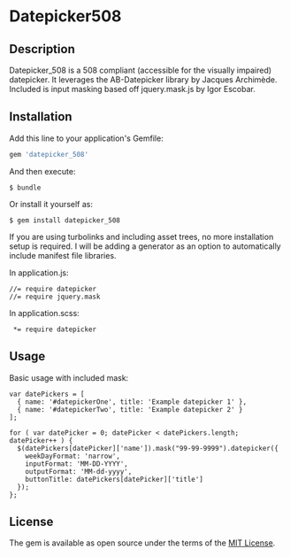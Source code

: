 Datepicker508
====
[gem]: https://rubygems.org/gems/datepicker_508


Description
-----------
Datepicker_508 is a 508 compliant (accessible for the visually impaired) datepicker. It leverages the AB-Datepicker library by Jacques Archimède. Included is input masking based off jquery.mask.js by Igor Escobar.

Installation
------------

Add this line to your application's Gemfile:

```ruby
gem 'datepicker_508'
```

And then execute:

    $ bundle

Or install it yourself as:

    $ gem install datepicker_508
    
If you are using turbolinks and including asset trees, no more installation setup is required. I will be adding a generator as an option to automatically include manifest file libraries.

In application.js:

```
//= require datepicker
//= require jquery.mask
```

In application.scss:

```
 *= require datepicker
```

Usage
-----

Basic usage with included mask:

```
var datePickers = [
  { name: '#datepickerOne', title: 'Example datepicker 1' },
  { name: '#datepickerTwo', title: 'Example datepicker 2' }
];

for ( var datePicker = 0; datePicker < datePickers.length; datePicker++ ) {
  $(datePickers[datePicker]['name']).mask("99-99-9999").datepicker({
    weekDayFormat: 'narrow',
    inputFormat: 'MM-DD-YYYY',
    outputFormat: 'MM-dd-yyyy',
    buttonTitle: datePickers[datePicker]['title']
  });
};
```

License
-------

The gem is available as open source under the terms of the [MIT License](http://opensource.org/licenses/MIT).

